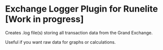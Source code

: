 # Exchange Logger Plugin for Runelite [Work in progress]
Creates .log file(s) storing all transaction data from the Grand Exchange.

Useful if you want raw data for graphs or calculations.
